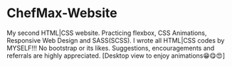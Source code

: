﻿# ChefMax-Website
My second HTML|CSS website. 
Practicing flexbox, CSS Animations, Responsive Web Design and SASS(SCSS).
I wrote all HTML|CSS codes by MYSELF!!!
No bootstrap or its likes.
Suggestions, encouragements and referrals are highly appreciated.
[Desktop view to enjoy animations😁😋😍]
